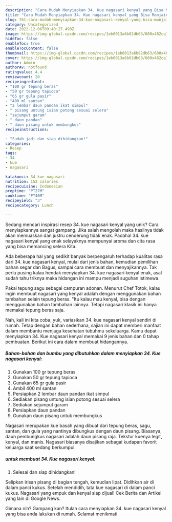 ```yaml
---
description: "Cara Mudah Menyiapkan 34. Kue nagasari kenyal yang Bisa Manjain Lidah"
title: "Cara Mudah Menyiapkan 34. Kue nagasari kenyal yang Bisa Manjain Lidah"
slug: 761-cara-mudah-menyiapkan-34-kue-nagasari-kenyal-yang-bisa-manjain-lidah
category: Uncategorized
date: 2022-12-06T09:40:27.490Z
image: https://img-global.cpcdn.com/recipes/1eb8013a6b82db63/680x482cq70/34-kue-nagasari-kenyal-foto-resep-utama.jpg
hideToc: false
enableToc: true
enableTocContent: false
thumbnail: https://img-global.cpcdn.com/recipes/1eb8013a6b82db63/680x482cq70/34-kue-nagasari-kenyal-foto-resep-utama.jpg
cover: https://img-global.cpcdn.com/recipes/1eb8013a6b82db63/680x482cq70/34-kue-nagasari-kenyal-foto-resep-utama.jpg
author: Admin
authorAv: notfound
ratingvalue: 4.4
reviewcount: 20
recipeingredient:
- "100 gr tepung beras"
- "50 gr tepung tapioca"
- "65 gr gula pasir"
- "400 ml santan"
- "2 lembar daun pandan ikat simpul"
- " pisang untung isian potong sesuai selera"
- "sejumput garam"
- " daun pandan"
- " daun pisang untuk membungkus"
recipeinstructions:

- "Sudah jadi dan siap dihidangkan!"
categories:
- Resep
tags:
- 34
- kue
- nagasari

katakunci: 34 kue nagasari 
nutrition: 152 calories
recipecuisine: Indonesian
preptime: "PT27M"
cooktime: "PT40M"
recipeyield: "3"
recipecategory: Lunch

---
```





Sedang mencari inspirasi resep 34. kue nagasari kenyal yang unik? Cara menyiapkannya sangat gampang. Jika salah mengolah maka hasilnya tidak akan memuaskan dan justru cenderung tidak enak. Padahal 34. kue nagasari kenyal yang enak selayaknya mempunyai aroma dan cita rasa yang bisa memancing selera Kita.





Ada beberapa hal yang sedikit banyak berpengaruh terhadap kualitas rasa dari 34. kue nagasari kenyal, mulai dari jenis bahan, kemudian pemilihan bahan segar dan Bagus, sampai cara membuat dan menyajikannya. Tak perlu pusing kalau hendak menyiapkan 34. kue nagasari kenyal enak,      asal sudah tahu triknya maka hidangan ini mampu menjadi suguhan istimewa.














Pakai tepung sagu sebagai campuran adonan. Menurut Chef Totok, kalau ingin membuat nagasari yang kenyal adalah dengan menggunakan bahan tambahan selain tepung beras. &#34;Itu kalau mau kenyal, bisa dengan menggunakan bahan tambahan lainnya. Tetapi nagasari klasik ini hanya memakai tepung beras saja.






Nah, kali ini kita coba, yuk, variasikan 34. kue nagasari kenyal sendiri di rumah. Tetap dengan bahan sederhana, sajian ini dapat memberi manfaat dalam membantu menjaga kesehatan tubuhmu sekeluarga. Kamu dapat menyiapkan 34. Kue nagasari kenyal memakai 9 jenis bahan dan 0 tahap pembuatan. Berikut ini cara dalam membuat hidangannya.

<!--inarticleads1-->

##### Bahan-bahan dan bumbu yang dibutuhkan dalam menyiapkan 34. Kue nagasari kenyal:

1. Gunakan 100 gr tepung beras
1. Gunakan 50 gr tepung tapioca
1. Gunakan 65 gr gula pasir
1. Ambil 400 ml santan
1. Persiapkan 2 lembar daun pandan ikat simpul
1. Sediakan  pisang untung isian potong sesuai selera
1. Sediakan sejumput garam
1. Persiapkan  daun pandan
1. Gunakan  daun pisang untuk membungkus


Nagasari merupakan kue basah yang dibuat dari tepung beras, sagu, santan, dan gula yang nantinya dibungkus dengan daun pisang. Biasanya, daun pembungkus nagasari adalah daun pisang raja. Tekstur kuenya legit, kenyal, dan manis. Nagasari biasanya disajikan sebagai kudapan favorit keluarga saat sedang berkumpul. 

<!--inarticleads2-->

#####  untuk membuat 34. Kue nagasari kenyal:


1. Selesai dan siap dihidangkan!

Selipkan irisan pisang di bagian tengah, kemudian lipat. Didihkan air di dalam panci kukus. Setelah mendidih, tata kue nagasari di dalam panci kukus. Nagasari yang empuk dan kenyal siap dijual! Cek Berita dan Artikel yang lain di Google News. 

Gimana nih? Gampang kan? Itulah cara menyiapkan 34. kue nagasari kenyal yang bisa anda lakukan di rumah. Selamat menikmati
